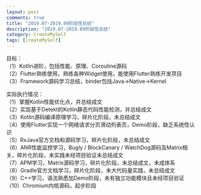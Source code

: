 ```yaml
---
layout: post
comments: true
title: "2019.07-2019.09阶段性总结"
description: "2019.07-2019.09阶段性总结"
category: CreateMySelf
tags: [CreateMySelf]
---
```


<!--more-->

目标：        
（1）Kotlin进阶，包括性能、原理、Coroutine源码        
（2）Flutter熟练使用，熟练各种Widget使用，能使用Flutter熟练开发项目        
（3）Framework源码学习总结，binder包括Java->Native->Kernel        


实际执行情况：        
（1）掌握Kotlin性能优化点，并总结成文        
（2）实现基于Detekt的Kotlin静态代码性能检测，并总结成文        
（3）Kotlin源码编译原理学习，碎片化阶段，未总结成文        
（4）使用Flutter实现一个网络请求分页滑动列表页，Demo阶段，缺乏系统性认识        
（5）RxJava官方文档和源码学习，碎片化阶段，未总结成文        
（6）ANR性能监控学习，Bugly / BlockCanary / WatchDog源码及Matrix相关，碎片化阶段，未实践未经项目验证未总结成文        
（7）APM学习，Matrix源码学习，碎片化阶段，未总结成文，未成体系        
（8）Gradle官方文档学习，碎片化阶段，未大代码量实践，未总结成文        
（9）C++学习，语法熟悉加Demo阶段，未有独立功能模块且未经项目验证        
（10）Chromium内核源码，起步阶段        





